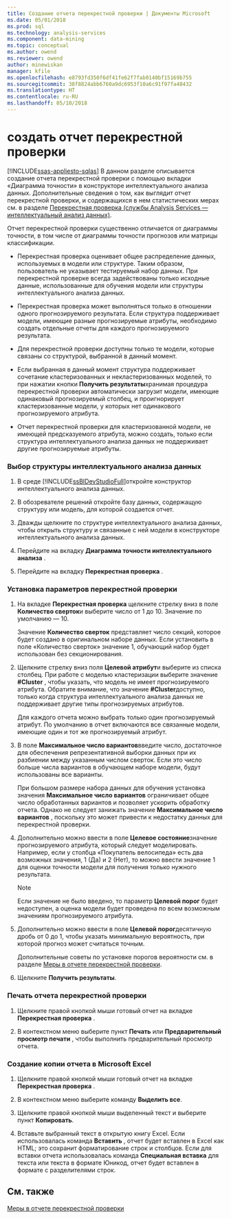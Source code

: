 ```yaml
---
title: Создание отчета перекрестной проверки | Документы Microsoft
ms.date: 05/01/2018
ms.prod: sql
ms.technology: analysis-services
ms.component: data-mining
ms.topic: conceptual
ms.author: owend
ms.reviewer: owend
author: minewiskan
manager: kfile
ms.openlocfilehash: e8793fd350f6df41fe62f7fab0140bf15169b755
ms.sourcegitcommit: 38f8824abb6760a9dc6953f10a6c91f97fa48432
ms.translationtype: HT
ms.contentlocale: ru-RU
ms.lasthandoff: 05/10/2018
---
```

# <a name="create-a-cross-validation-report"></a>создать отчет перекрестной проверки
[!INCLUDE[ssas-appliesto-sqlas](../../includes/ssas-appliesto-sqlas.md)]
  В данном разделе описывается создание отчета перекрестной проверки с помощью вкладки «Диаграмма точности» в конструкторе интеллектуального анализа данных. Дополнительные сведения о том, как выглядит отчет перекрестной проверки, и содержащихся в нем статистических мерах см. в разделе [Перекрестная проверка (службы Analysis Services — интеллектуальный анализ данных)](../../analysis-services/data-mining/cross-validation-analysis-services-data-mining.md).  
  
 Отчет перекрестной проверки существенно отличается от диаграммы точности, в том числе от диаграммы точности прогнозов или матрицы классификации.  
  
-   Перекрестная проверка оценивает общее распределение данных, используемых в модели или структуре. Таким образом, пользователь не указывает тестируемый набор данных. При перекрестной проверке всегда задействованы только исходные данные, использованные для обучения модели или структуры интеллектуального анализа данных.  
  
-   Перекрестная проверка может выполняться только в отношении одного прогнозируемого результата. Если структура поддерживает модели, имеющие разные прогнозируемые атрибуты, необходимо создать отдельные отчеты для каждого прогнозируемого результата.  
  
-   Для перекрестной проверки доступны только те модели, которые связаны со структурой, выбранной в данный момент.  
  
-   Если выбранная в данный момент структура поддерживает сочетание кластеризованных и некластеризованных моделей, то при нажатии кнопки **Получить результаты**хранимая процедура перекрестной проверки автоматически загрузит модели, имеющие одинаковый прогнозируемый столбец, и проигнорирует кластеризованные модели, у которых нет одинакового прогнозируемого атрибута.  
  
-   Отчет перекрестной проверки для кластеризованной модели, не имеющей предсказуемого атрибута, можно создать, только если структура интеллектуального анализа данных не поддерживает другие прогнозируемые атрибуты.  
  
### <a name="select-a-mining-structure"></a>Выбор структуры интеллектуального анализа данных  
  
1.  В среде [!INCLUDE[ssBIDevStudioFull](../../includes/ssbidevstudiofull-md.md)]откройте конструктор интеллектуального анализа данных.  
  
2.  В обозревателе решений откройте базу данных, содержащую структуру или модель, для которой создается отчет.  
  
3.  Дважды щелкните по структуре интеллектуального анализа данных, чтобы открыть структуру и связанные с ней модели в конструкторе интеллектуального анализа данных.  
  
4.  Перейдите на вкладку **Диаграмма точности интеллектуального анализа** .  
  
5.  Перейдите на вкладку **Перекрестная проверка** .  
  
### <a name="set-cross-validation-options"></a>Установка параметров перекрестной проверки  
  
1.  На вкладке **Перекрестная проверка** щелкните стрелку вниз в поле **Количество сверток**и выберите число от 1 до 10. Значение по умолчанию ― 10.  
  
     Значение **Количество сверток** представляет число секций, которое будет создано в оригинальном наборе данных. Если установить в поле «Количество сверток» значение 1, обучающий набор будет использован без секционирования.  
  
2.  Щелкните стрелку вниз поля **Целевой атрибут**и выберите из списка столбец. При работе с моделью кластеризации выберите значение **#Cluster** , чтобы указать, что модель не имеет прогнозируемого атрибута. Обратите внимание, что значение **#Cluster**доступно, только когда структура интеллектуального анализа данных не поддерживает другие типы прогнозируемых атрибутов.  
  
     Для каждого отчета можно выбрать только один прогнозируемый атрибут. По умолчанию в отчет включаются все связанные модели, имеющие один и тот же прогнозируемый атрибут.  
  
3.  В поле **Максимальное число вариантов**введите число, достаточное для обеспечения репрезентативной выборки данных при их разбиении между указанным числом сверток. Если это число больше числа вариантов в обучающем наборе модели, будут использованы все варианты.  
  
     При большом размере набора данных для обучения установка значения **Максимальное число вариантов** ограничивает общее число обработанных вариантов и позволяет ускорить обработку отчета. Однако не следует занижать значение **Максимальное число вариантов** , поскольку это может привести к недостатку данных для перекрестной проверки.  
  
4.  Дополнительно можно ввести в поле **Целевое состояние**значение прогнозируемого атрибута, который следует моделировать. Например, если у столбца «Покупатель велосипеда» есть два возможных значения, 1 (Да) и 2 (Нет), то можно ввести значение 1 для оценки точности модели для получения только нужного результата.  
  
    > [!NOTE]  
    >  Если значение не было введено, то параметр **Целевой порог** будет недоступен, а оценка модели будет проведена по всем возможным значениям прогнозируемого атрибута.  
  
5.  Дополнительно можно ввести в поле **Целевой порог**десятичную дробь от 0 до 1, чтобы указать минимальную вероятность, при которой прогноз может считаться точным.  
  
     Дополнительные советы по установке порогов вероятности см. в разделе [Меры в отчете перекрестной проверки](../../analysis-services/data-mining/measures-in-the-cross-validation-report.md).  
  
6.  Щелкните **Получить результаты**.  
  
### <a name="print-the-cross-validation-report"></a>Печать отчета перекрестной проверки  
  
1.  Щелкните правой кнопкой мыши готовый отчет на вкладке **Перекрестная проверка** .  
  
2.  В контекстном меню выберите пункт **Печать** или **Предварительный просмотр печати** , чтобы выполнить предварительный просмотр отчета.  
  
### <a name="create-a-copy-of-the-report-in-microsoft-excel"></a>Создание копии отчета в Microsoft Excel  
  
1.  Щелкните правой кнопкой мыши готовый отчет на вкладке **Перекрестная проверка** .  
  
2.  В контекстном меню выберите команду **Выделить все**.  
  
3.  Щелкните правой кнопкой мыши выделенный текст и выберите пункт **Копировать**.  
  
4.  Вставьте выбранный текст в открытую книгу Excel. Если использовалась команда **Вставить** , отчет будет вставлен в Excel как HTML; это сохранит форматирование строк и столбцов. Если для вставки отчета использовалась команда **Специальная вставка** для текста или текста в формате Юникод, отчет будет вставлен в формате с разделителями строк.  
  
## <a name="see-also"></a>См. также  
 [Меры в отчете перекрестной проверки](../../analysis-services/data-mining/measures-in-the-cross-validation-report.md)  
  
  
